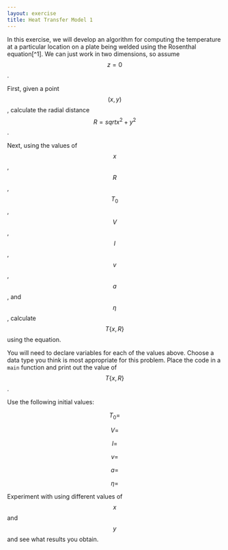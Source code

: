 ```yaml
---
layout: exercise
title: Heat Transfer Model 1
---
```


In this exercise, we will develop an algorithm for computing the temperature at a particular location on a plate being welded using the Rosenthal equation[^1]. We can just work in two dimensions, so assume $$ z = 0 $$.

First, given a point $$ (x, y) $$, calculate the radial distance $$ R = sqrt{x^2 + y^2} $$.

Next, using the values of $$ x $$, $$ R $$, $$ T_0 $$, $$ V $$, $$ I $$, $$ v $$, $$ a $$, and $$ \eta $$, calculate $$ T\{x,R\} $$ using the 
equation.

You will need to declare variables for each of the values above. Choose a data type you think is most appropriate for this problem. Place the code 
in a `main` function and print out the value of $$ T\{x,R\} $$. 

Use the following initial values:

$$ T_0 = $$

$$ V = $$

$$ I = $$

$$ v = $$

$$ a = $$

$$ \eta = $$

Experiment with using different values of $$ x $$ and $$ y $$ and see what results you obtain.
